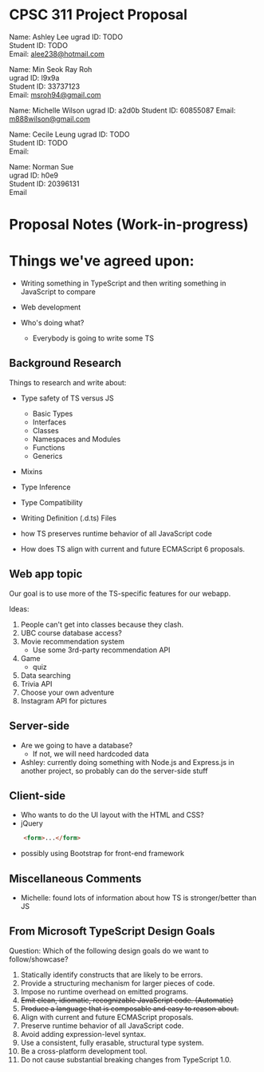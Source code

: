# CPSC 311 Project Proposal

Name:       Ashley Lee
ugrad ID:   TODO  
Student ID: TODO  
Email:      alee238@hotmail.com

Name:       Min Seok Ray Roh  
ugrad ID:   l9x9a  
Student ID: 33737123  
Email:      msroh94@gmail.com

Name:       Michelle Wilson 
ugrad ID:   a2d0b
Student ID: 60855087
Email:      m888wilson@gmail.com

Name:       Cecile Leung
ugrad ID:   TODO  
Student ID: TODO  
Email:      

Name:       Norman Sue  
ugrad ID:   h0e9  
Student ID: 20396131  
Email       


# Proposal Notes (Work-in-progress)





# Things we've agreed upon:

- Writing something in TypeScript and then writing something in JavaScript to compare
- Web development

- Who's doing what?
    - Everybody is going to write some TS

## Background Research

Things to research and write about:

- Type safety of TS versus JS
    - Basic Types
    - Interfaces
    - Classes
    - Namespaces and Modules
    - Functions
    - Generics
- Mixins
- Type Inference
- Type Compatibility
- Writing Definition (.d.ts) Files
- how TS preserves runtime behavior of all JavaScript code

- How does TS align with current and future ECMAScript 6 proposals.

## Web app topic

Our goal is to use more of the TS-specific features for our webapp.

Ideas:

1. People can't get into classes because they clash.
2. UBC course database access?
3. Movie recommendation system
    - Use some 3rd-party recommendation API
4. Game
    - quiz
5. Data searching
6. Trivia API
7. Choose your own adventure
8. Instagram API for pictures



## Server-side 

- Are we going to have a database?
    - If not, we will need hardcoded data
- Ashley: currently doing something with Node.js and Express.js in another project, so probably can do the server-side stuff

## Client-side

- Who wants to do the UI layout with the HTML and CSS?
- jQuery

```html
    <form>...</form>
```

- possibly using Bootstrap for front-end framework

## Miscellaneous Comments

- Michelle: found lots of information about how TS is stronger/better than JS

## From Microsoft TypeScript Design Goals 

Question: Which of the following design goals do we want to follow/showcase?

1. Statically identify constructs that are likely to be errors.
2. Provide a structuring mechanism for larger pieces of code.
3. Impose no runtime overhead on emitted programs.
4. ~~Emit clean, idiomatic, recognizable JavaScript code. (Automatic)~~
5. ~~Produce a language that is composable and easy to reason about.~~
6. Align with current and future ECMAScript proposals. 
7. Preserve runtime behavior of all JavaScript code.
8. Avoid adding expression-level syntax.
9. Use a consistent, fully erasable, structural type system.
10. Be a cross-platform development tool.
11. Do not cause substantial breaking changes from TypeScript 1.0.
